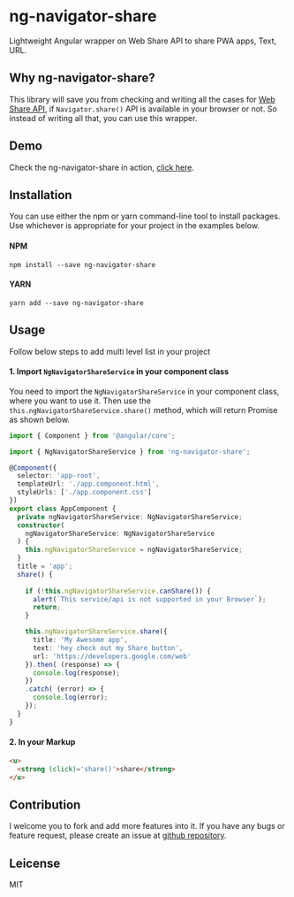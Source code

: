 # ng-navigator-share

Lightweight Angular wrapper on Web Share API to share PWA apps, Text, URL.

## Why ng-navigator-share?
This library will save you from checking and writing all the cases for [Web Share API](https://developer.mozilla.org/en-US/docs/Web/API/Navigator/share), if ```Navigator.share()``` API is available in your browser or not. So instead of writing all that, you can use this wrapper.

## Demo

Check the ng-navigator-share in action, [click here](https://ng-navigator-share-b75a7.firebaseapp.com/).


## Installation
You can use either the npm or yarn command-line tool to install packages. Use whichever is appropriate for your project in the examples below.

#### NPM
```  
npm install --save ng-navigator-share
```
        
#### YARN
```          
yarn add --save ng-navigator-share
```

## Usage
Follow below steps to add multi level list in your project

#### 1. Import ```NgNavigatorShareService``` in your component class

You need to import the ```NgNavigatorShareService``` in your component class, where you want to use it. Then use the ```this.ngNavigatorShareService.share()``` method, which will return Promise as shown below.

```typescript        
import { Component } from '@angular/core';

import { NgNavigatorShareService } from 'ng-navigator-share';

@Component({
  selector: 'app-root',
  templateUrl: './app.component.html',
  styleUrls: ['./app.component.css']
})
export class AppComponent {
  private ngNavigatorShareService: NgNavigatorShareService;
  constructor(
    ngNavigatorShareService: NgNavigatorShareService
  ) {
    this.ngNavigatorShareService = ngNavigatorShareService;
  }
  title = 'app';
  share() {
    
    if (!this.ngNavigatorShareService.canShare()) {
      alert(`This service/api is not supported in your Browser`);
      return;
    }

    this.ngNavigatorShareService.share({
      title: 'My Awesome app',
      text: 'hey check out my Share button',
      url: 'https://developers.google.com/web'
    }).then( (response) => {
      console.log(response);
    })
    .catch( (error) => {
      console.log(error);
    });
  }
}
```  
#### 2. In your Markup
```html        
<u>
  <strong (click)='share()'>share</strong>
</u>
```

## Contribution

I welcome you to fork and add more features into it. If you have any bugs or feature request, please create an issue at [github repository](https://github.com/ShankyTiwari/ng-navigator-share/issues).

## Leicense

MIT
